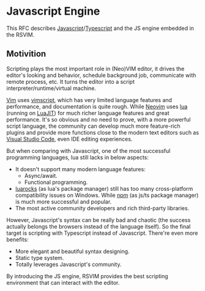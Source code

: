 # Javascript Engine

This RFC describes [Javascript](https://en.wikipedia.org/wiki/JavaScript)/[Typescript](https://www.typescriptlang.org/) and the JS engine embedded in the RSVIM.

## Motivition

Scripting plays the most important role in (Neo)VIM editor, it drives the editor's looking and behavior, schedule background job, communicate with remote process, etc. It turns the editor into a script interpreter/runtime/virtual machine.

[Vim](https://www.vim.org/) uses [vimscript](https://www.vim.org/scripts/), which has very limited language features and performance, and documentation is quite rough. While [Neovim](https://neovim.io/) uses [lua](https://www.lua.org/) (running on [LuaJIT](https://luajit.org/)) for much richer language features and great performance. It's so obvious and no need to prove, with a more powerful script language, the community can develop much more feature-rich plugins and provide more functions close to the modern text editors such as [Visual Studio Code](https://code.visualstudio.com/), even IDE editing experiences.

But when comparing with Javascript, one of the most successful programming languages, lua still lacks in below aspects:

- It doesn't support many modern language features:
  - Async/await.
  - Functional programming.
- [luarocks](https://luarocks.org/) (as lua's package manager) still has too many cross-platform compatibility issues on Windows. While [npm](https://www.npmjs.com/) (as js/ts package manager) is much more successful and popular.
- The most active community developers and rich third-party libraries.

However, Javascript's syntax can be really bad and chaotic (the success actually belongs the browsers instead of the language itself). So the final target is scripting with Typescript instead of Javascript. There're even more benefits:

- More elegant and beautiful syntax designing.
- Static type system.
- Totally leverages Javascript's community.

By introducing the JS engine, RSVIM provides the best scripting environment that can interact with the editor.
